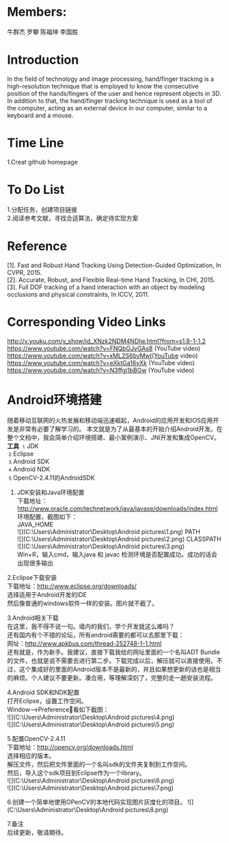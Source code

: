 # Members: 
牛群杰 罗攀 陈福坤 李国胜
# Introduction
In the field of technology and image processing, hand/finger tracking is 
a high-resolution technique that is employed to know the consecutive position 
of the hands/fingers of the user and hence represent objects in 3D. In addition 
to that, the hand/finger tracking technique is used as a tool of the computer, 
acting as an external device in our computer, similar to a keyboard and 
a mouse.      
# Time Line
1.Creat github homepage
# To Do List
1.分配任务，创建项目链接   
2.阅读参考文献，寻找合适算法，确定待实现方案   

# Reference
[1]. Fast and Robust Hand Tracking Using Detection-Guided Optimization, In CVPR, 2015.     
[2]. Accurate, Robust, and Flexible Real-time Hand Tracking, In CHI, 2015.      
[3]. Full DOF tracking of a hand interaction with an object by modeling occlusions and physical constraints, In ICCV, 2011.     

# Corresponding Video Links
http://v.youku.com/v_show/id_XNzk2NDM4NDIw.html?from=s1.8-1-1.2     
https://www.youtube.com/watch?v=FNQbGJyGAs8 (YouTube video)     
https://www.youtube.com/watch?v=xML2S6bvMwI(YouTube video)     
https://www.youtube.com/watch?v=eXktGa16yXk (YouTube video)     
https://www.youtube.com/watch?v=N3ffgj1bBGw (YouTube video)    

# Android环境搭建
随着移动互联网的火热发展和移动端迅速崛起，Android的应用开发和IOS应用开发是非常有必要了解学习的。
本文就是为了从最基本的开始介绍Android开发。在整个文档中，我会简单介绍环境搭建、最小案例演示、JNI开发和集成OpenCV。      
**工具**
⒈JDK    
⒉Eclipse   
⒊Android SDK   
⒋Android NDK   
⒌OpenCV-2.4.11的AndroidSDK      

1. JDK安装和Java环境配置   
下载地址：http://www.oracle.com/technetwork/java/javase/downloads/index.html
环境配置，截图如下：   
JAVA_HOME   
![](C:\Users\Administrator\Desktop\Android pictures\1.png)
PATH   
![](C:\Users\Administrator\Desktop\Android pictures\2.png)
CLASSPATH    
![](C:\Users\Administrator\Desktop\Android pictures\3.png)        
Win+R，输入cmd，输入java 和 javac 检测环境是否配置成功。成功的话会出现很多输出      

2.Eclipse下载安装     
下载地址：http://www.eclipse.org/downloads/    
选择适用于Android开发的IDE      
然后像普通的windows软件一样的安装。图片就不截了。    

3.Android相关下载          
在这里，我不得不说一句。墙内的我们，学个开发就这么难吗？   
还有国内有个不错的论坛，所有android需要的都可以去那里下载：   
网址：http://www.apkbus.com/thread-252748-1-1.html    
还有就是，作为新手。我建议，直接下载我给的网址里面的一个名叫ADT Bundle的文件，也就是说不需要去进行第二步。下载完成以后，解压就可以直接使用。不过，这个集成好的里面的Android版本不是最新的，并且如果想更新的话也是相当的麻烦。个人建议不要更新。凑合用，等理解深刻了，完整的走一趟安装流程。     

4.Android SDK和NDK配置     
打开Eclipse，设置工作空间。      
Window—>Preference看如下截图：     
![](C:\Users\Administrator\Desktop\Android pictures\4.png)       
![](C:\Users\Administrator\Desktop\Android pictures\5.png)           

5.配置OpenCV-2.4.11   
下载地址：http://opencv.org/downloads.html    
选择相应的版本。    
解压文件，然后把文件里面的一个名叫sdk的文件夹复制到工作空间。        
然后，导入这个sdk项目到Eclipse作为一个library。      
![](C:\Users\Administrator\Desktop\Android pictures\6.png)        
![](C:\Users\Administrator\Desktop\Android pictures\7.png)     

6.创建一个简单地使用OPenCV的本地代码实现图片灰度化的项目。 
![](C:\Users\Administrator\Desktop\Android pictures\8.png)       

7.备注    
后续更新，敬请期待。     

       




